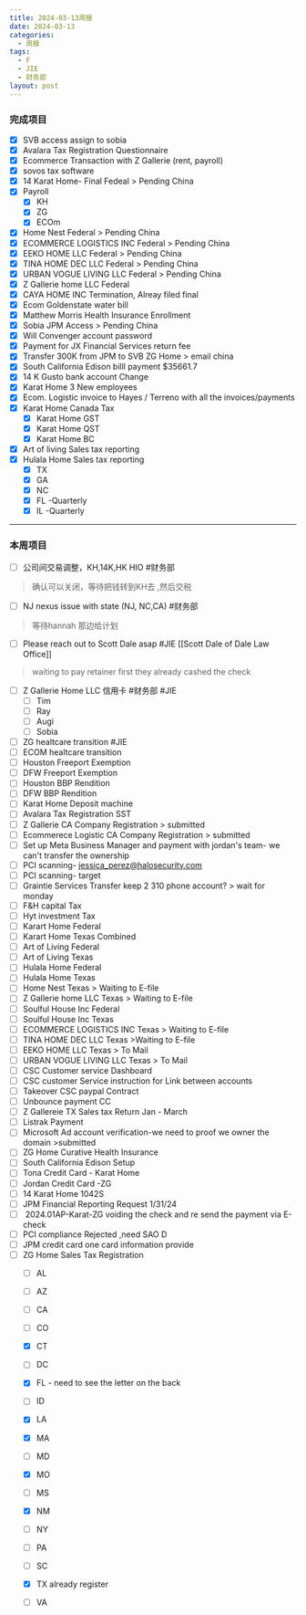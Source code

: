 ```yaml
---
title: 2024-03-13周报
date: 2024-03-13
categories:
  - 周报
tags:
  - F
  - JIE
  - 财务部
layout: post
---
```


### 完成项目  
- [x] SVB access assign to sobia
- [x] Avalara Tax Registration Questionnaire
- [x] Ecommerce Transaction with Z Gallerie (rent, payroll)
- [x] sovos tax software 
- [x] 14 Karat Home- Final Fedeal > Pending China
- [x] Payroll
	- [x] KH
	- [x] ZG
	- [x] ECOm
- [x] Home Nest Federal > Pending China
- [x] ECOMMERCE LOGISTICS INC Federal > Pending China
- [x] EEKO HOME LLC Federal > Pending China
- [x] TINA HOME DEC LLC Federal > Pending China
- [x] URBAN VOGUE LIVING LLC Federal > Pending China
- [x] Z Gallerie home LLC Federal 
- [x] CAYA HOME INC Termination, Alreay filed final
- [x] Ecom Goldenstate water bill
- [x] Matthew Morris Health Insurance Enrollment
- [x] Sobia JPM Access  > Pending China
- [x] Will Convenger account password
- [x] Payment for JX Financial Services return fee
- [x] Transfer 300K from JPM to SVB ZG Home > email china
- [x] South California Edison billl payment $35661.7
- [x] 14 K Gusto bank account Change
- [x] Karat Home 3 New employees
- [x] Ecom. Logistic invoice to Hayes / Terreno with all the invoices/payments
- [x] Karat Home Canada Tax
	- [x] Karat Home GST
	- [x] Karat Home QST
	- [x] Karat Home BC
- [x] Art of living Sales tax reporting
- [x] Hulala Home Sales tax reporting
	- [x] TX
	- [x] GA
	- [x] NC
	- [x] FL -Quarterly
	- [x] IL -Quarterly
	
---
### 本周项目


- [ ] 公司间交易调整，KH,14K,HK HIO #财务部 
> 确认可以关闭，等待把钱转到KH去 ,然后交税
- [ ] NJ nexus issue with state (NJ, NC,CA)  #财务部 
> 等待hannah 那边给计划  
- [ ] Please reach out to Scott Dale asap #JIE    [[Scott Dale of Dale Law Office]]    
> waiting to pay retainer first
> they already cashed the check
- [ ] Z Gallerie Home LLC 信用卡 #财务部 #JIE 
	- [ ] Tim
	- [ ] Ray
	- [ ] Augi
	- [ ] Sobia
- [ ] ZG healtcare transition  #JIE 
- [ ] ECOM  healtcare transition 
- [ ] Houston Freeport Exemption
- [ ] DFW Freeport Exemption
- [ ] Houston BBP Rendition
- [ ] DFW BBP Rendition
- [ ] Karat Home Deposit machine
- [ ] Avalara Tax Registration SST
- [ ] Z Gallerie CA Company Registration  > submitted
- [ ] Ecommerece Logistic CA Company Registration > submitted
- [ ] Set up Meta Business Manager and payment with jordan's team- we can't transfer the ownership 
- [ ] PCI scanning- jessica_perez@halosecurity.com
- [ ] PCI scanning- target
- [ ] Graintie Services Transfer keep 2 310 phone account? > wait for monday
- [ ] F&H capital Tax
- [ ] Hyt investment Tax
- [ ] Karart Home Federal 
- [ ] Karart Home Texas Combined
- [ ] Art of Living Federal
- [ ] Art of Living Texas
- [ ] Hulala Home Federal 
- [ ] Hulala Home Texas
- [ ] Home Nest Texas > Waiting to E-file
- [ ] Z Gallerie home LLC  Texas > Waiting to E-file
- [ ] Soulful House Inc Federal
- [ ] Soulful House Inc Texas
- [ ] ECOMMERCE LOGISTICS INC Texas > Waiting to E-file
- [ ] TINA HOME DEC LLC Texas >Waiting to E-file
- [ ] EEKO HOME LLC Texas > To Mail
- [ ] URBAN VOGUE LIVING LLC Texas > To Mail
- [ ] CSC Customer service Dashboard
- [ ] CSC customer Service instruction for Link between accounts
- [ ] Takeover CSC paypal Contract
- [ ] Unbounce payment CC
- [ ] Z Gallereie TX Sales tax Return Jan - March
- [ ] Listrak Payment
- [ ] Microsoft Ad account verification-we need to proof we owner the domain >submitted
- [ ] ZG Home Curative Health Insurance
- [ ] South California Edison Setup
- [ ] Tona Credit Card - Karat Home
- [ ] Jordan Credit Card -ZG
- [ ] 14 Karat Home 1042S
- [ ] JPM Financial Reporting Request  1/31/24
- [ ]  2024.01AP-Karat-ZG voiding the check and re send the payment via E-check
- [ ] PCI compliance Rejected ,need SAO D
- [ ] JPM credit card one card information provide
- [ ] ZG Home Sales Tax Registration
	- [ ] AL
	- [ ] AZ
	- [ ] CA
	- [ ] CO
	- [x] CT
	- [ ] DC
	- [x] FL - need to see the letter on the back
	- [ ] ID
	- [x] LA
	- [x] MA
	- [ ] MD
	- [x] MO
	- [ ] MS
	- [x] NM
	- [ ] NY
	- [ ] PA
	- [ ] SC
	- [x] TX already register
	- [ ] VA























































































































































































































































